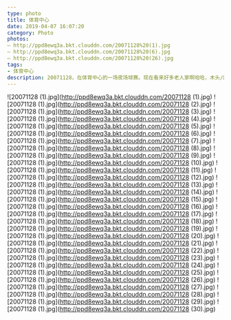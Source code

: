 ```yaml
---
type: photo
title: 体育中心
date: 2019-04-07 16:07:20
category: Photo
photos:
– http://ppd8ewq3a.bkt.clouddn.com/20071128%20(1).jpg
– http://ppd8ewq3a.bkt.clouddn.com/20071128%20(6).jpg
– http://ppd8ewq3a.bkt.clouddn.com/20071128%20(26).jpg
tags:
- 体育中心
description: 20071128，在体育中心的一场夜场球赛。现在看来好多老人家啊哈哈，木头/阿拉/战狼/小鱼/蛋糕/阿彬/翅膀/白云/丫头/强子/古慕/华仔/千里/老黑/阿龙。。。
---
```


![20071128 (1).jpg](http://ppd8ewq3a.bkt.clouddn.com/20071128 (1).jpg)
![20071128 (1).jpg](http://ppd8ewq3a.bkt.clouddn.com/20071128 (2).jpg)
![20071128 (1).jpg](http://ppd8ewq3a.bkt.clouddn.com/20071128 (3).jpg)
![20071128 (1).jpg](http://ppd8ewq3a.bkt.clouddn.com/20071128 (4).jpg)
![20071128 (1).jpg](http://ppd8ewq3a.bkt.clouddn.com/20071128 (5).jpg)
![20071128 (1).jpg](http://ppd8ewq3a.bkt.clouddn.com/20071128 (6).jpg)
![20071128 (1).jpg](http://ppd8ewq3a.bkt.clouddn.com/20071128 (7).jpg)
![20071128 (1).jpg](http://ppd8ewq3a.bkt.clouddn.com/20071128 (8).jpg)
![20071128 (1).jpg](http://ppd8ewq3a.bkt.clouddn.com/20071128 (9).jpg)
![20071128 (1).jpg](http://ppd8ewq3a.bkt.clouddn.com/20071128 (10).jpg)
![20071128 (1).jpg](http://ppd8ewq3a.bkt.clouddn.com/20071128 (11).jpg)
![20071128 (1).jpg](http://ppd8ewq3a.bkt.clouddn.com/20071128 (12).jpg)
![20071128 (1).jpg](http://ppd8ewq3a.bkt.clouddn.com/20071128 (13).jpg)
![20071128 (1).jpg](http://ppd8ewq3a.bkt.clouddn.com/20071128 (14).jpg)
![20071128 (1).jpg](http://ppd8ewq3a.bkt.clouddn.com/20071128 (15).jpg)
![20071128 (1).jpg](http://ppd8ewq3a.bkt.clouddn.com/20071128 (16).jpg)
![20071128 (1).jpg](http://ppd8ewq3a.bkt.clouddn.com/20071128 (17).jpg)
![20071128 (1).jpg](http://ppd8ewq3a.bkt.clouddn.com/20071128 (18).jpg)
![20071128 (1).jpg](http://ppd8ewq3a.bkt.clouddn.com/20071128 (19).jpg)
![20071128 (1).jpg](http://ppd8ewq3a.bkt.clouddn.com/20071128 (20).jpg)
![20071128 (1).jpg](http://ppd8ewq3a.bkt.clouddn.com/20071128 (21).jpg)
![20071128 (1).jpg](http://ppd8ewq3a.bkt.clouddn.com/20071128 (22).jpg)
![20071128 (1).jpg](http://ppd8ewq3a.bkt.clouddn.com/20071128 (23).jpg)
![20071128 (1).jpg](http://ppd8ewq3a.bkt.clouddn.com/20071128 (24).jpg)
![20071128 (1).jpg](http://ppd8ewq3a.bkt.clouddn.com/20071128 (25).jpg)
![20071128 (1).jpg](http://ppd8ewq3a.bkt.clouddn.com/20071128 (26).jpg)
![20071128 (1).jpg](http://ppd8ewq3a.bkt.clouddn.com/20071128 (27).jpg)
![20071128 (1).jpg](http://ppd8ewq3a.bkt.clouddn.com/20071128 (28).jpg)
![20071128 (1).jpg](http://ppd8ewq3a.bkt.clouddn.com/20071128 (29).jpg)
![20071128 (1).jpg](http://ppd8ewq3a.bkt.clouddn.com/20071128 (30).jpg)
